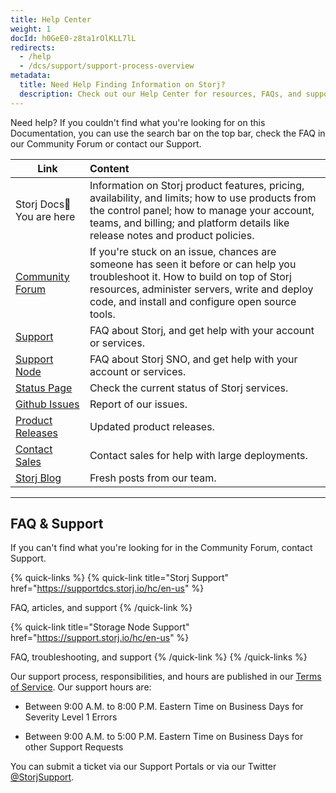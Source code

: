 ```yaml
---
title: Help Center
weight: 1
docId: h0GeE0-z8ta1rOlKLL7lL
redirects:
  - /help
  - /dcs/support/support-process-overview
metadata:
  title: Need Help Finding Information on Storj?
  description: Check out our Help Center for resources, FAQs, and support options.
---
```


Need help? If you couldn't find what you're looking for on this Documentation, you can use the search bar on the top bar, check the FAQ in our Community Forum or contact our Support.

| Link                                                        | Content                                                                                                                                                                                                                              |
| ----------------------------------------------------------- | :----------------------------------------------------------------------------------------------------------------------------------------------------------------------------------------------------------------------------------- |
| Storj Docs📍You are here                                    | Information on Storj product features, pricing, availability, and limits; how to use products from the control panel; how to manage your account, teams, and billing; and platform details like release notes and product policies.  |
| [Community Forum](https://forum.storj.io/)                  | If you're stuck on an issue, chances are someone has seen it before or can help you troubleshoot it. How to build on top of Storj resources, administer servers, write and deploy code, and install and configure open source tools. |
| [Support](https://supportdcs.storj.io/hc/en-us)             | FAQ about Storj, and get help with your account or services.                                                                                                                                                                     |
| [Support Node](https://support.storj.io/hc/en-us)           | FAQ about Storj SNO, and get help with your account or services.                                                                                                                                                                     |
| [Status Page](https://status.storj.io/)                     | Check the current status of Storj services.                                                                                                                                                                                          |
| [Github Issues](https://github.com/storj/storj/issues)      | Report of our issues.                                                                                                                                                                                                                |
| [Product Releases](https://github.com/storj/storj/releases) | Updated product releases.                                                                                                                                                                                                            |
| [Contact Sales](https://www.storj.io/contact-sales)         | Contact sales for help with large deployments.                                                                                                                                                                                       |
| [Storj Blog](https://www.storj.io/blog)                     | Fresh posts from our team.                                                                                                                                                                                                           |

---

## FAQ & Support

If you can't find what you're looking for in the Community Forum, contact Support.

{% quick-links %}
{% quick-link title="Storj Support" href="https://supportdcs.storj.io/hc/en-us"  %}

FAQ, articles, and support
{% /quick-link %}

{% quick-link title="Storage Node Support" href="https://support.storj.io/hc/en-us" %}

FAQ, troubleshooting, and support
{% /quick-link %}
{% /quick-links %}

Our support process, responsibilities, and hours are published in our [Terms of Service](https://www.storj.io/terms-of-service). Our support hours are:

- Between 9:00 A.M. to 8:00 P.M. Eastern Time on Business Days for Severity Level 1 Errors

- Between 9:00 A.M. to 5:00 P.M. Eastern Time on Business Days for other Support Requests

You can submit a ticket via our Support Portals or via our Twitter [@StorjSupport](https://twitter.com/storjsupport).
